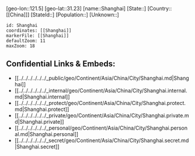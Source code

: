 ﻿---
location: [31.23,121.5]
mapzoom: [7,12] 
mapmarker: city 
type: City
SpocWebEntityId: 34227
isDeleted: false
confidential: public
tags:
- geo/City

---
[geo-lon::121.5]
[geo-lat::31.23]
[name::Shanghai]
[State::]
[Country::[[China]]]
[StateId::]
[Population::]
[Unknown::]


```leaflet
id: Shanghai
coordinates: [[Shanghai]]
markerFile: [[Shanghai]]
defaultZoom: 11 
maxZoom: 18
```


## Confidential Links & Embeds: 
- [[../../../../../../_public/geo/Continent/Asia/China/City/Shanghai.md|Shanghai]] 
- [[../../../../../../_internal/geo/Continent/Asia/China/City/Shanghai.internal.md|Shanghai.internal]] 
- [[../../../../../../_protect/geo/Continent/Asia/China/City/Shanghai.protect.md|Shanghai.protect]] 
- [[../../../../../../_private/geo/Continent/Asia/China/City/Shanghai.private.md|Shanghai.private]] 
- [[../../../../../../_personal/geo/Continent/Asia/China/City/Shanghai.personal.md|Shanghai.personal]] 
- [[../../../../../../_secret/geo/Continent/Asia/China/City/Shanghai.secret.md|Shanghai.secret]] 
